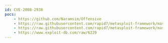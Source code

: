 ```yaml
---
id: CVE-2008-2938
pocs:
    - https://github.com/Naramsim/Offensive
    - https://raw.githubusercontent.com/rapid7/metasploit-framework/master/modules/auxiliary/admin/http/tomcat_utf8_traversal.rb
    - https://raw.githubusercontent.com/rapid7/metasploit-framework/master/modules/auxiliary/admin/http/trendmicro_dlp_traversal.rb
    - https://www.exploit-db.com/raw/6229
---
```

